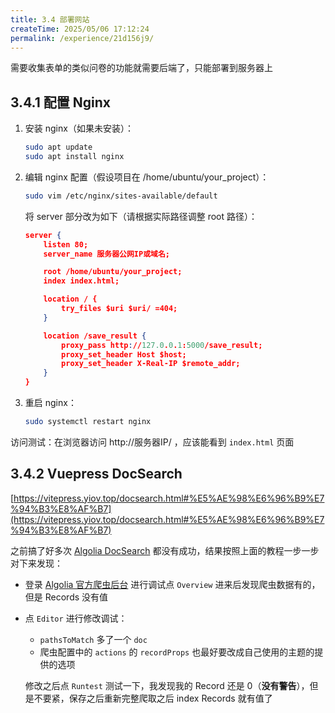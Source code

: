 ```yaml
---
title: 3.4 部署网站
createTime: 2025/05/06 17:12:24
permalink: /experience/21d156j9/
---
```


需要收集表单的类似问卷的功能就需要后端了，只能部署到服务器上

## 3.4.1 配置 Nginx

1. 安装 nginx（如果未安装）：

   ```bash
   sudo apt update
   sudo apt install nginx
   ```

2. 编辑 nginx 配置（假设项目在 /home/ubuntu/your_project）：

   ```bash
   sudo vim /etc/nginx/sites-available/default
   ```

   将 server 部分改为如下（请根据实际路径调整 root 路径）：

   ```json
   server {
       listen 80;
       server_name 服务器公网IP或域名;
   
       root /home/ubuntu/your_project;
       index index.html;
   
       location / {
           try_files $uri $uri/ =404;
       }
   
       location /save_result {
           proxy_pass http://127.0.0.1:5000/save_result;
           proxy_set_header Host $host;
           proxy_set_header X-Real-IP $remote_addr;
       }
   }
   ```

3. 重启 nginx：

   ```bash
   sudo systemctl restart nginx
   ```

访问测试：在浏览器访问 http://服务器IP/ ，应该能看到 `index.html` 页面

## 3.4.2 Vuepress DocSearch

[https://vitepress.yiov.top/docsearch.html#%E5%AE%98%E6%96%B9%E7%94%B3%E8%AF%B7](https://vitepress.yiov.top/docsearch.html#%E5%AE%98%E6%96%B9%E7%94%B3%E8%AF%B7)

之前搞了好多次 [Algolia DocSearch](https://docsearch.algolia.com/) 都没有成功，结果按照上面的教程一步一步对下来发现：

- 登录 [Algolia 官方爬虫后台](https://crawler.algolia.com/) 进行调试点 `Overview` 进来后发现爬虫数据有的，但是 Records 没有值

- 点 `Editor` 进行修改调试：

  - `pathsToMatch` 多了一个 `doc`
  - 爬虫配置中的 `actions` 的 `recordProps` 也最好要改成自己使用的主题的提供的选项

  修改之后点 `Runtest` 测试一下，我发现我的 Record 还是 0（**没有警告**），但是不要紧，保存之后重新完整爬取之后 index Records 就有值了